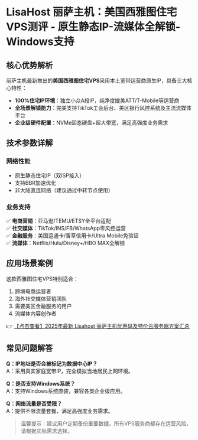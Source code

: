 # LisaHost 丽萨主机：美国西雅图住宅VPS测评 - 原生静态IP-流媒体全解锁-Windows支持

## 核心优势解析

丽萨主机最新推出的**美国西雅图住宅VPS**采用本土宽带运营商原生IP，具备三大核心特性：

- **100%住宅IP环境**：独立小众A段IP，纯净度媲美ATT/T-Mobile等运营商
- **全场景解锁能力**：完美支持TikTok工会后台、美区银行风控系统及主流流媒体平台
- **企业级硬件配置**：NVMe固态硬盘+超大带宽，满足高强度业务需求

## 技术参数详解

### 网络性能
- 原生静态住宅IP（双ISP接入）
- 支持BBR加速优化
- 非大陆直连网络（建议通过中转节点使用）

### 业务支持
✅ **电商营销**：亚马逊/TEMU/ETSY全平台适配  
✅ **社交媒体**：TikTok/INS/FB/WhatsApp零风控运营  
✅ **金融服务**：美国运通卡/香草信用卡/UItra Mobile免验证  
✅ **流媒体**：Netflix/Hulu/Disney+/HBO MAX全解锁  

## 应用场景案例

这款西雅图住宅VPS特别适合：
1. 跨境电商运营者
2. 海外社交媒体营销团队
3. 需要美区金融服务的用户
4. 流媒体内容创作者

👉 [【点击查看】2025年最新 Lisahost 丽萨主机优惠码及特价云服务器方案汇总](https://bit.ly/lisazhuji)

## 常见问题解答

**Q：IP地址是否会被标记为数据中心IP？**  
A：采用真实家庭宽带IP，完全模拟当地居民上网环境。

**Q：是否支持Windows系统？**  
A：支持Windows系统直装，兼容各类企业级应用。

**Q：网络流量是否受限？**  
A：提供不限流量套餐，满足高强度业务需求。

> 温馨提示：建议用户定期备份重要数据，所有VPS服务商都存在运营风险，请根据实际需求选择。